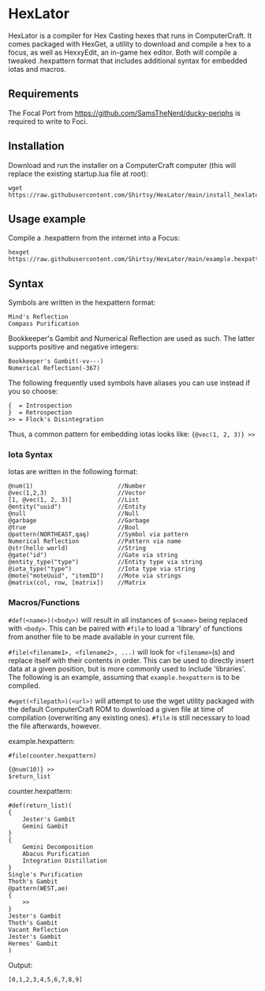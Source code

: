 # HexLator
HexLator is a compiler for Hex Casting hexes that runs in ComputerCraft. It comes packaged with HexGet, a utility to download and compile a hex to a focus, as well as HexxyEdit, an in-game hex editor. Both will compile a tweaked .hexpattern format that includes additional syntax for embedded iotas and macros.

## Requirements
The Focal Port from https://github.com/SamsTheNerd/ducky-periphs is required to write to Foci.

## Installation
Download and run the installer on a ComputerCraft computer (this will replace the existing startup.lua file at root):
```
wget https://raw.githubusercontent.com/Shirtsy/HexLator/main/install_hexlator.lua
```

## Usage example
Compile a .hexpattern from the internet into a Focus:
```
hexget https://raw.githubusercontent.com/Shirtsy/HexLator/main/example.hexpattern
```

## Syntax

Symbols are written in the hexpattern format:

```
Mind's Reflection
Compass Purification
```

Bookkeeper's Gambit and Numerical Reflection are used as such. The latter supports positive and negative integers:
```
Bookkeeper's Gambit(-vv---)
Numerical Reflection(-367)
```

The following frequently used symbols have aliases you can use instead if you so choose:
```
{  = Introspection
}  = Retrospection
>> = Flock's Disintegration
```

Thus, a common pattern for embedding iotas looks like: ```{@vec(1, 2, 3)} >>```

### Iota Syntax
Iotas are written in the following format:
```
@num(1)                        //Number
@vec(1,2,3)                    //Vector
[1, @vec(1, 2, 3)]             //List
@entity("uuid")                //Entity 
@null                          //Null
@garbage                       //Garbage
@true                          //Bool
@pattern(NORTHEAST,qaq)        //Symbol via pattern
Numerical Reflection           //Pattern via name
@str(hello world)              //String
@gate("id")                    //Gate via string
@entity_type("type")           //Entity type via string
@iota_type("type")             //Iota type via string
@mote("moteUuid", "itemID")    //Mote via strings
@matrix(col, row, [matrix])    //Matrix
```

### Macros/Functions
```#def(<name>)(<body>)``` will result in all instances of ```$<name>``` being replaced with ```<body>```. This can be paired with ```#file``` to load a 'library' of functions from another file to be made available in your current file.

```#file(<filename1>, <filename2>, ...)``` will look for ```<filename>```(s) and replace itself with their contents in order. This can be used to directly insert data at a given position, but is more commonly used to include 'libraries'. The following is an example, assuming that ```example.hexpattern``` is to be compiled.

```#wget(<filepath>)(<url>)``` will attempt to use the wget utility packaged with the default ComputerCraft ROM to download a given file at time of compilation (overwriting any existing ones). ```#file``` is still necessary to load the file afterwards, however.

example.hexpattern:
```
#file(counter.hexpattern)

{@num(10)} >>
$return_list
```
counter.hexpattern:
```
#def(return_list)(
{
    Jester's Gambit
    Gemini Gambit
}
{
    Gemini Decomposition
    Abacus Purification
    Integration Distillation
}
Single's Purification
Thoth's Gambit
@pattern(WEST,ae)
{
    >>
}
Jester's Gambit
Thoth's Gambit
Vacant Reflection
Jester's Gambit
Hermes' Gambit
)
```
Output:
```
[0,1,2,3,4,5,6,7,8,9]
```